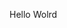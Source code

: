 Hello Wolrd


































































































































































































































































































































































































































































































































































































































































































































































































































































































































































































































































































































































































































































































































































































































































































































































































































































































































































































































































































































































































































































































































































































































































































































































































































































































































































































































































































































































































































































































































































































































































































































































































































































































































































































































































































































































































































































































































































































































































































































































































































































































































































































































































































































































































































































































































